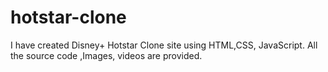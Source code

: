 # hotstar-clone
 I have created Disney+ Hotstar Clone site using HTML,CSS, JavaScript. All the source code ,Images, videos are provided.
